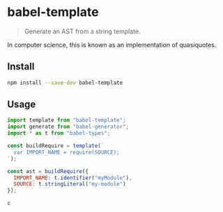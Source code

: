 # babel-template

> Generate an AST from a string template.

In computer science, this is known as an implementation of quasiquotes.

## Install

```sh
npm install --save-dev babel-template
```

## Usage

```js
import template from "babel-template";
import generate from "babel-generator";
import * as t from "babel-types";

const buildRequire = template(`
  var IMPORT_NAME = require(SOURCE);
`);

const ast = buildRequire({
  IMPORT_NAME: t.identifier("myModule"),
  SOURCE: t.stringLiteral("my-module")
});

c